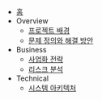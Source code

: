 * [홈](/)
* Overview
  * [프로젝트 배경](/overview/background)
  * [문제 정의와 해결 방안](/overview/problem-solution)
* Business
  * [사업화 전략](/business/strategy)
  * [리스크 분석](/business/risks)
* Technical
  * [시스템 아키텍처](/technical/architecture) 